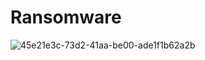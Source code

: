 # Ransomware

![45e21e3c-73d2-41aa-be00-ade1f1b62a2b](https://github.com/GiovanniMatos/Ransomware/assets/99231397/2341d068-d5f1-43c1-9ac8-ffba7ca3781f)
